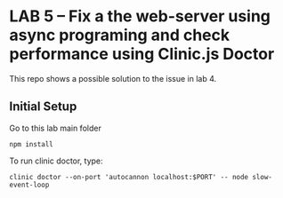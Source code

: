 # LAB 5 – Fix a the web-server using async programing and check performance using Clinic.js Doctor
This repo shows a possible solution to the issue in lab 4.
## Initial Setup
Go to this lab main folder
```
npm install
```

To run clinic doctor, type:
```
clinic doctor --on-port 'autocannon localhost:$PORT' -- node slow-event-loop
```

